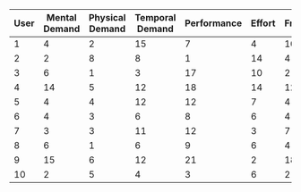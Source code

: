 

User | Mental Demand | Physical Demand | Temporal Demand | Performance | Effort | Frustration | Score 
---|---|---|---|---|---|---|---
1 | 4 | 2 | 15 | 7 | 4 | 10 | 180
2 | 2 | 8 | 8 | 1 | 14 | 4 | 155
3 | 6 | 1 | 3 | 17 | 10 | 2 | 165
4 | 14 | 5 | 12 | 18 | 14 | 12 | 345
5 | 4 | 4 | 12 | 12 | 7 | 4 | 185
6 | 4 | 3 | 6 | 8 | 6 | 4 | 125
7 | 3 | 3 | 11 | 12 | 3 | 7 | 165
8 | 6 | 1 | 6 | 9 | 6 | 4 | 130
9 | 15 | 6 | 12 | 21 | 2 | 18 | 340
10 | 2 | 5 | 4 | 3 | 6 | 2 | 80

